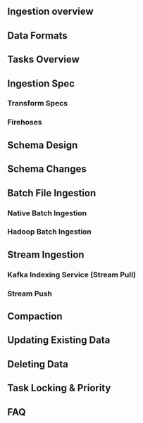 ## Ingestion overview

## Data Formats

## Tasks Overview

## Ingestion Spec

### Transform Specs

### Firehoses

## Schema Design

## Schema Changes

## Batch File Ingestion

### Native Batch Ingestion

### Hadoop Batch Ingestion

## Stream Ingestion

### Kafka Indexing Service (Stream Pull)

### Stream Push

## Compaction

## Updating Existing Data

## Deleting Data

## Task Locking & Priority

## FAQ
